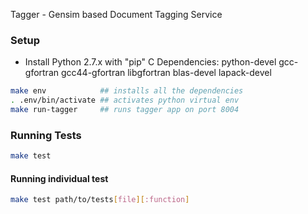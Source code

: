 Tagger - Gensim based Document Tagging Service

### Setup
* Install Python 2.7.x with "pip"
    C Dependencies: python-devel gcc-gfortran gcc44-gfortran libgfortran blas-devel lapack-devel
```bash
make env            ## installs all the dependencies
. .env/bin/activate ## activates python virtual env
make run-tagger     ## runs tagger app on port 8004
```

### Running Tests

```bash
make test
```

#### Running individual test

```bash
make test path/to/tests[file][:function]
```
